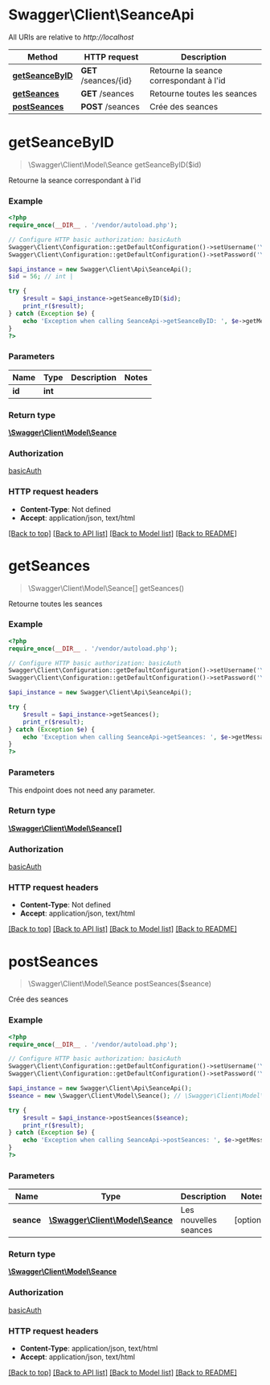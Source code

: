 # Swagger\Client\SeanceApi

All URIs are relative to *http://localhost*

Method | HTTP request | Description
------------- | ------------- | -------------
[**getSeanceByID**](SeanceApi.md#getSeanceByID) | **GET** /seances/{id} | Retourne la seance correspondant à l&#39;id
[**getSeances**](SeanceApi.md#getSeances) | **GET** /seances | Retourne toutes les seances
[**postSeances**](SeanceApi.md#postSeances) | **POST** /seances | Crée des seances


# **getSeanceByID**
> \Swagger\Client\Model\Seance getSeanceByID($id)

Retourne la seance correspondant à l'id

### Example
```php
<?php
require_once(__DIR__ . '/vendor/autoload.php');

// Configure HTTP basic authorization: basicAuth
Swagger\Client\Configuration::getDefaultConfiguration()->setUsername('YOUR_USERNAME');
Swagger\Client\Configuration::getDefaultConfiguration()->setPassword('YOUR_PASSWORD');

$api_instance = new Swagger\Client\Api\SeanceApi();
$id = 56; // int | 

try {
    $result = $api_instance->getSeanceByID($id);
    print_r($result);
} catch (Exception $e) {
    echo 'Exception when calling SeanceApi->getSeanceByID: ', $e->getMessage(), PHP_EOL;
}
?>
```

### Parameters

Name | Type | Description  | Notes
------------- | ------------- | ------------- | -------------
 **id** | **int**|  |

### Return type

[**\Swagger\Client\Model\Seance**](../Model/Seance.md)

### Authorization

[basicAuth](../../README.md#basicAuth)

### HTTP request headers

 - **Content-Type**: Not defined
 - **Accept**: application/json, text/html

[[Back to top]](#) [[Back to API list]](../../README.md#documentation-for-api-endpoints) [[Back to Model list]](../../README.md#documentation-for-models) [[Back to README]](../../README.md)

# **getSeances**
> \Swagger\Client\Model\Seance[] getSeances()

Retourne toutes les seances

### Example
```php
<?php
require_once(__DIR__ . '/vendor/autoload.php');

// Configure HTTP basic authorization: basicAuth
Swagger\Client\Configuration::getDefaultConfiguration()->setUsername('YOUR_USERNAME');
Swagger\Client\Configuration::getDefaultConfiguration()->setPassword('YOUR_PASSWORD');

$api_instance = new Swagger\Client\Api\SeanceApi();

try {
    $result = $api_instance->getSeances();
    print_r($result);
} catch (Exception $e) {
    echo 'Exception when calling SeanceApi->getSeances: ', $e->getMessage(), PHP_EOL;
}
?>
```

### Parameters
This endpoint does not need any parameter.

### Return type

[**\Swagger\Client\Model\Seance[]**](../Model/Seance.md)

### Authorization

[basicAuth](../../README.md#basicAuth)

### HTTP request headers

 - **Content-Type**: Not defined
 - **Accept**: application/json, text/html

[[Back to top]](#) [[Back to API list]](../../README.md#documentation-for-api-endpoints) [[Back to Model list]](../../README.md#documentation-for-models) [[Back to README]](../../README.md)

# **postSeances**
> \Swagger\Client\Model\Seance postSeances($seance)

Crée des seances

### Example
```php
<?php
require_once(__DIR__ . '/vendor/autoload.php');

// Configure HTTP basic authorization: basicAuth
Swagger\Client\Configuration::getDefaultConfiguration()->setUsername('YOUR_USERNAME');
Swagger\Client\Configuration::getDefaultConfiguration()->setPassword('YOUR_PASSWORD');

$api_instance = new Swagger\Client\Api\SeanceApi();
$seance = new \Swagger\Client\Model\Seance(); // \Swagger\Client\Model\Seance | Les nouvelles seances

try {
    $result = $api_instance->postSeances($seance);
    print_r($result);
} catch (Exception $e) {
    echo 'Exception when calling SeanceApi->postSeances: ', $e->getMessage(), PHP_EOL;
}
?>
```

### Parameters

Name | Type | Description  | Notes
------------- | ------------- | ------------- | -------------
 **seance** | [**\Swagger\Client\Model\Seance**](../Model/Seance.md)| Les nouvelles seances | [optional]

### Return type

[**\Swagger\Client\Model\Seance**](../Model/Seance.md)

### Authorization

[basicAuth](../../README.md#basicAuth)

### HTTP request headers

 - **Content-Type**: application/json, text/html
 - **Accept**: application/json, text/html

[[Back to top]](#) [[Back to API list]](../../README.md#documentation-for-api-endpoints) [[Back to Model list]](../../README.md#documentation-for-models) [[Back to README]](../../README.md)

